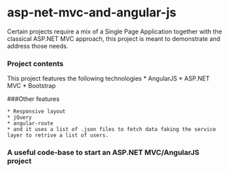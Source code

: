 # asp-net-mvc-and-angular-js

Certain projects require a mix of a Single Page Application together with the classical ASP.NET MVC approach, this project is meant to demonstrate and address those needs.


### Project contents
This project features the following technologies
    * AngularJS
    * ASP.NET MVC
    * Bootstrap

###Other features

    * Responsive layout
    * jQuery 
    * angular-route
    * and it uses a list of .json files to fetch data faking the service layer to retrive a list of users.



### A useful code-base to start an ASP.NET MVC/AngularJS project